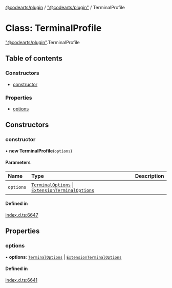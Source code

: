 [@codearts/plugin](../README.md) / ["@codearts/plugin"](../modules/_codearts_plugin_.md) / TerminalProfile

# Class: TerminalProfile

["@codearts/plugin"](../modules/_codearts_plugin_.md).TerminalProfile

## Table of contents

### Constructors

- [constructor](codearts_plugin_.TerminalProfile.md#constructor)

### Properties

- [options](codearts_plugin_.TerminalProfile.md#options)

## Constructors

### constructor

• **new TerminalProfile**(`options`)

#### Parameters

| Name | Type | Description |
| :------ | :------ | :------ |
| `options` | [`TerminalOptions`](../interfaces/codearts_plugin_.TerminalOptions.md) \| [`ExtensionTerminalOptions`](../interfaces/codearts_plugin_.ExtensionTerminalOptions.md) |  |

#### Defined in

[index.d.ts:6647](https://github.com/huaweicloud/cloudide-plugin-api/blob/203b986/index.d.ts#L6647)

## Properties

### options

• **options**: [`TerminalOptions`](../interfaces/codearts_plugin_.TerminalOptions.md) \| [`ExtensionTerminalOptions`](../interfaces/codearts_plugin_.ExtensionTerminalOptions.md)

#### Defined in

[index.d.ts:6641](https://github.com/huaweicloud/cloudide-plugin-api/blob/203b986/index.d.ts#L6641)
